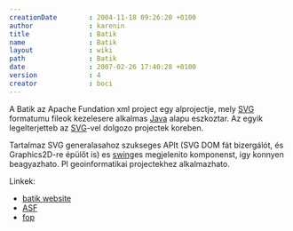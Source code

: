 ```yaml
---
creationDate        : 2004-11-18 09:26:20 +0100 
author              : karenin 
title               : Batik 
name                : Batik 
layout              : wiki 
path                : Batik 
date                : 2007-02-26 17:40:28 +0100 
version             : 4 
creator             : boci 
---
```

A Batik az Apache Fundation xml project egy alprojectje, mely [SVG](SVG.html) formatumu fileok kezelesere alkalmas [Java](java.html) alapu eszkoztar. Az egyik legelterjetteb az [SVG](SVG.html)-vel dolgozo projectek koreben.

Tartalmaz SVG generalasahoz szukseges APIt (SVG DOM fát bizergálót, és Graphics2D-re épülőt is) es [swing](Swing.html)es megjelenito komponenst, igy konnyen beagyazhato. Pl geoinformatikai projectekhez alkalmazhato.

Linkek:

*   [batik website](http://xml.apache.org/batik)
*   [ASF](ASF.html)
*   [fop](FOP.html)
